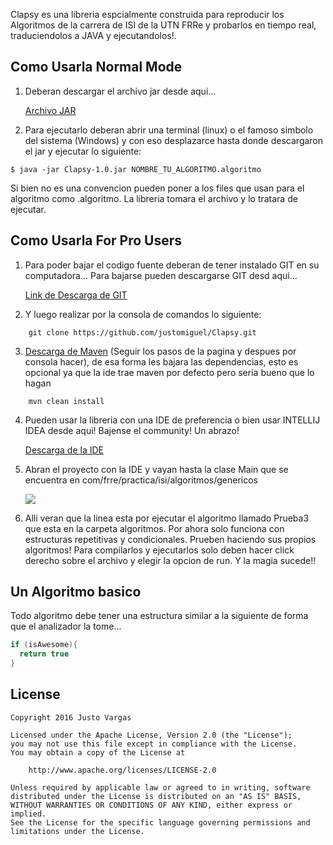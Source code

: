 Clapsy es una libreria espcialmente construida para reproducir los Algoritmos de la carrera de ISI de la UTN FRRe y probarlos en tiempo real, traduciendolos a JAVA y ejecutandolos!. 

## Como Usarla Normal Mode

1. Deberan descargar el archivo jar desde aqui...

    [Archivo JAR](https://github.com/justomiguel/Clapsy/raw/master/Clapsy-1.0.jar)

2. Para ejecutarlo deberan abrir una terminal (linux) o el famoso simbolo del sistema (Windows) y con eso desplazarce hasta donde descargaron el jar y ejecutar lo siguiente:

```
$ java -jar Clapsy-1.0.jar NOMBRE_TU_ALGORITMO.algoritmo
```

Si bien no es una convencion pueden poner a los files que usan para el algoritmo como .algoritmo. La libreria tomara el archivo y lo tratara de ejecutar. 

## Como Usarla For Pro Users

1. Para poder bajar el codigo fuente deberan de tener instalado GIT en su computadora... Para bajarse pueden descargarse GIT desd aqui...

    [Link de Descarga de GIT](https://git-scm.com/downloads)

2. Y luego realizar por la consola de comandos lo siguiente:

```
    git clone https://github.com/justomiguel/Clapsy.git
```

3. [Descarga de Maven](https://maven.apache.org/install.html) (Seguir los pasos de la pagina y despues por consola hacer), de esa forma les bajara las dependencias, esto es opcional ya que la ide trae maven por defecto pero seria bueno que lo hagan

```
    mvn clean install   
```

4. Pueden usar la libreria con una IDE de preferencia o bien usar INTELLIJ IDEA desde aqui! Bajense el community! Un abrazo!

    [Descarga de la IDE](https://www.jetbrains.com/idea/download/)
    
5. Abran el proyecto con la IDE y vayan hasta la clase Main que se encuentra en com/frre/practica/isi/algoritmos/genericos

    ![](http://i.imgur.com/1DwNCJX.jpg)
    
6. Alli veran que la linea esta por ejecutar el algoritmo llamado Prueba3 que esta en la carpeta algoritmos. Por ahora solo funciona con estructuras repetitivas y condicionales. Prueben haciendo sus propios algoritmos! Para compilarlos y ejecutarlos solo deben hacer click derecho sobre el archivo y elegir la opcion de run. Y la magia sucede!!

## Un Algoritmo basico

Todo algoritmo debe tener una estructura similar a la siguiente de forma que el analizador la tome...

```JAVA
if (isAwesome){
  return true
}
```

## License

    Copyright 2016 Justo Vargas
    
    Licensed under the Apache License, Version 2.0 (the "License");
    you may not use this file except in compliance with the License.
    You may obtain a copy of the License at
    
        http://www.apache.org/licenses/LICENSE-2.0
    
    Unless required by applicable law or agreed to in writing, software
    distributed under the License is distributed on an "AS IS" BASIS,
    WITHOUT WARRANTIES OR CONDITIONS OF ANY KIND, either express or implied.
    See the License for the specific language governing permissions and
    limitations under the License.